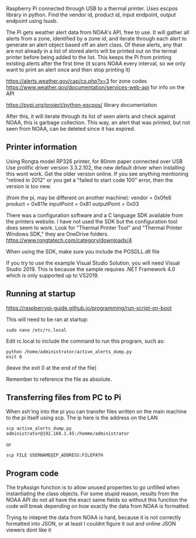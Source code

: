 Raspberry Pi connected through USB to a thermal printer. Uses escpos library in python. Find the vendor id, product id, input endpoint, output endpoint using lsusb. 

The Pi gets weather alert data from NOAA's API, free to use. It will gather all alerts from a zone, identified by a zone id, and iterate through each alert to generate an alert object based off an alert class. Of these alerts, any that are not already in a list of stored alerts will be printed out on the termal printer before being added to the list. This keeps the Pi from printing existing alerts after the first time (it scans NOAA every interval, so we only want to print an alert once and then stop printing it)

https://alerts.weather.gov/cap/co.php?x=3 for zone codes
https://www.weather.gov/documentation/services-web-api for info on the API

https://pypi.org/project/python-escpos/ library documentation

After this, it will iterate through its list of seen alerts and check against NOAA, this is garbage collection. This way, an alert that was printed, but not seen from NOAA, can be deleted since it has expired.

## Printer information

Using Rongta model RP326 printer, for 80mm paper connected over USB
Use prolific driver version 3.3.2.102, the new default driver when installing this wont work. Get the older version online. If you see anything mentioning "retired in 2012" or you get a "failed to start code 100" error, then the version is too new.

(from the pi, may be different on another machine):
vendor = 0x0fe6
product = 0x811e
inputPoint = 0x81
outputPoint = 0x03

There was a configuration software and a C language SDK available from the printers website. I have not used the SDK but the configuration tool does seem to work.
Look for "Thermal Printer Tool" and "Thermal Printer Windows SDK," they are OneDrive folders.
https://www.rongtatech.com/category/downloads/4

When using the SDK, make sure you include the POSDLL.dll file

If you try to use the example Visual Studio Solution, you will need Visual Studio 2019. This is because the sample requires .NET Framework 4.0 which is only supported up to VS2019.

## Running at startup
https://raspberrypi-guide.github.io/programming/run-script-on-boot

This will need to be ran at startup:
```
sudo nano /etc/rc.local
```

Edit rc.local to include the command to run this program, such as:
```
python /home/administrator/active_alerts_dump.py
exit 0
```
(leave the exit 0 at the end of the file)

Remember to reference the file as absolute.

## Transferring files from PC to Pi


When ssh'ing into the pi you can transfer files written on the main machine to the pi itself using scp. The ip here is the address on the LAN
```
scp active_alerts_dump.py administrator@192.168.1.45:/homme/administrator
```
or
```
scp FILE USERNAME@IP_ADDRESS:FILEPATH
```

## Program code

The tryAssign function is to allow unused properties to go unfilled when instantiating the class objects. For some stupid reason, results from the NOAA API do not all have the exact same fields so without this function the code will break depending on how exactly the data from NOAA is formatted.

Trying to intepret the data from NOAA is hard, because it is not correctly formatted into JSON, or at least I couldnt figure it out and online JSON viewers dont like it
